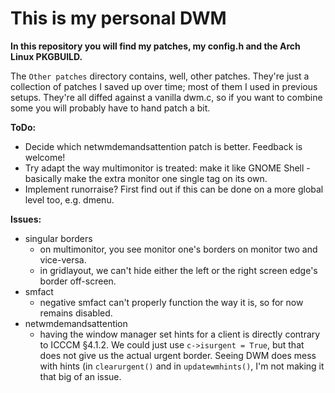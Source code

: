 This is my personal DWM
=========

**In this repository you will find my patches, my config.h and the Arch Linux PKGBUILD.**

The `Other patches` directory contains, well, other patches. They're just a collection of patches I saved up over time; most of them I used in previous setups. They're all diffed against a vanilla dwm.c, so if you want to combine some you will probably have to hand patch a bit.

**ToDo:**
* Decide which netwmdemandsattention patch is better. Feedback is welcome!
* Try adapt the way multimonitor is treated: make it like GNOME Shell - basically make the extra monitor one single tag on its own.
* Implement runorraise? First find out if this can be done on a more global level too, e.g. dmenu.

**Issues:**
* singular borders
	* on multimonitor, you see monitor one's borders on monitor two and vice-versa.
	* in gridlayout, we can't hide either the left or the right screen edge's border off-screen.
* smfact
	* negative smfact can't properly function the way it is, so for now remains disabled.
* netwmdemandsattention
	* having the window manager set hints for a client is directly contrary to ICCCM §4.1.2. We could just use `c->isurgent = True`, but that does not give us the actual urgent border. Seeing DWM does mess with hints (in `clearurgent()` and in `updatewmhints()`, I'm not making it that big of an issue.
